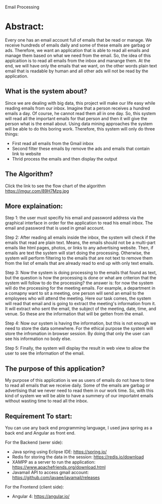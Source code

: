 Email Processing
# Abstract:
Every one has an email account full of emails that be read or manage. We receive hundreds of emails daily and some of these emails are garbag or ads. Therefore, we want an application that is able to read all emails and manage them based on what we need from the email. So, the idea of this applcaition is to read all emails from the inbox and manange them. At the end, we will have only the emails that we want, on the other words plain text email that is readable by human and all other ads will not be read by the application.

## What is the system about?
Since we are dealing with big data, this project will make our life easy while reading emails from our inbox. Imagine that a person receives a hundred emails a day. Of course, he cannot read them all in one day. So, this system will read all the important emails for that person and then it will give the person what is the email about. Using data mining approaches the system will be able to do this boring work. Therefore, this system will only do three things:

- First read all emails from the Gmail inbox
- Second filter these emails by remove the ads and emails that contain link to website
- Thrid process the emails and then display the output
## The Algorithm?
Click the link to see the flow chart of the algorithm 
https://imgur.com/89H7Mzg.jpg

## More explaination: 

Step 1: the user must specifiy his email and password address via the graphical interface in order for the application to read his email inbox. The email and password that is used in gmail account.

Step 2: After reading all emails inside the inbox, the system will check if the emails that read are plain text. Means, the emails should not be a multi-part emails like html pages, photos, or links to any advertising website. Then, if emails are text the system will start doing the processing. Otherwise, the system will perform filtering to the emails that are not text to remove them from the list of emails that are already read to end up with only text emails. 

Step 3: Now the system is doing processing to the emails that found as text, but the question is how the processing is done or what are criterion that the system will follow to do the processing? 
the answer is: for now the system will do the processing for the meeting emails. For example, a department in a comapny want to sit a meeting, one person will send an email to the employees who will attend the meeting. Here our task comes, the system will read that email and is going to extract the meeting's information from it. It will extract who sent the email, the subject of the meeting, date, time, and venue. So these are the information that will be getten from the email. 

Step 4: Now our system is having the information, but this is not enough we need to store the data somewhere. For the ethical purpose the system will store the infromation in browser session. By doing that only the user can see his information no body else. 

Step 5: Finally, the system will display the result in web view to allow the user to see the information of the email.


## The purpose of this application?
My purpose of this application is we as users of emails do not have to time to read all emails that we receive daily. Some of the emails are garbag or advertising that we never need to read them in our work time. So, with this kind of system we will be able to have a summery of our importatnt emails without wasting time to read all the inbox.

## Requirement To start:
You can use any back end programming language, I used java spring as a back end and Angular as front end.

For the Backend (serer side):

- Java spring using Eclipse IDE: https://spring.io/
- Redis for storing the data in the session: https://redis.io/download
- XAMPP as a server to run the application: https://www.apachefriends.org/download.html
- Javamail API to access gmail account: https://github.com/javaee/javamail/releases

For the Frontend (client side):
- Angular 4: https://angular.io/

